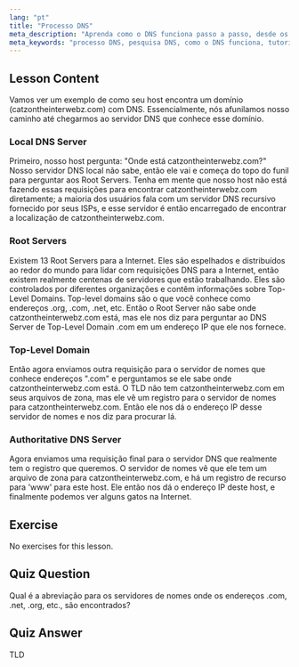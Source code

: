 ```yaml
---
lang: "pt"
title: "Processo DNS"
meta_description: "Aprenda como o DNS funciona passo a passo, desde os servidores raiz até o DNS autoritativo. Entenda o processo de pesquisa de DNS para usuários iniciantes e intermediários."
meta_keywords: "processo DNS, pesquisa DNS, como o DNS funciona, tutorial DNS, DNS para iniciantes, DNS Linux, TLD, servidores raiz"
---
```


## Lesson Content

Vamos ver um exemplo de como seu host encontra um domínio (catzontheinterwebz.com) com DNS. Essencialmente, nós afunilamos nosso caminho até chegarmos ao servidor DNS que conhece esse domínio.

### Local DNS Server

Primeiro, nosso host pergunta: "Onde está catzontheinterwebz.com?" Nosso servidor DNS local não sabe, então ele vai e começa do topo do funil para perguntar aos Root Servers. Tenha em mente que nosso host não está fazendo essas requisições para encontrar catzontheinterwebz.com diretamente; a maioria dos usuários fala com um servidor DNS recursivo fornecido por seus ISPs, e esse servidor é então encarregado de encontrar a localização de catzontheinterwebz.com.

### Root Servers

Existem 13 Root Servers para a Internet. Eles são espelhados e distribuídos ao redor do mundo para lidar com requisições DNS para a Internet, então existem realmente centenas de servidores que estão trabalhando. Eles são controlados por diferentes organizações e contêm informações sobre Top-Level Domains. Top-level domains são o que você conhece como endereços .org, .com, .net, etc. Então o Root Server não sabe onde catzontheinterwebz.com está, mas ele nos diz para perguntar ao DNS Server de Top-Level Domain .com em um endereço IP que ele nos fornece.

### Top-Level Domain

Então agora enviamos outra requisição para o servidor de nomes que conhece endereços ".com" e perguntamos se ele sabe onde catzontheinterwebz.com está. O TLD não tem catzontheinterwebz.com em seus arquivos de zona, mas ele vê um registro para o servidor de nomes para catzontheinterwebz.com. Então ele nos dá o endereço IP desse servidor de nomes e nos diz para procurar lá.

### Authoritative DNS Server

Agora enviamos uma requisição final para o servidor DNS que realmente tem o registro que queremos. O servidor de nomes vê que ele tem um arquivo de zona para catzontheinterwebz.com, e há um registro de recurso para 'www' para este host. Ele então nos dá o endereço IP deste host, e finalmente podemos ver alguns gatos na Internet.

## Exercise

No exercises for this lesson.

## Quiz Question

Qual é a abreviação para os servidores de nomes onde os endereços .com, .net, .org, etc., são encontrados?

## Quiz Answer

TLD
